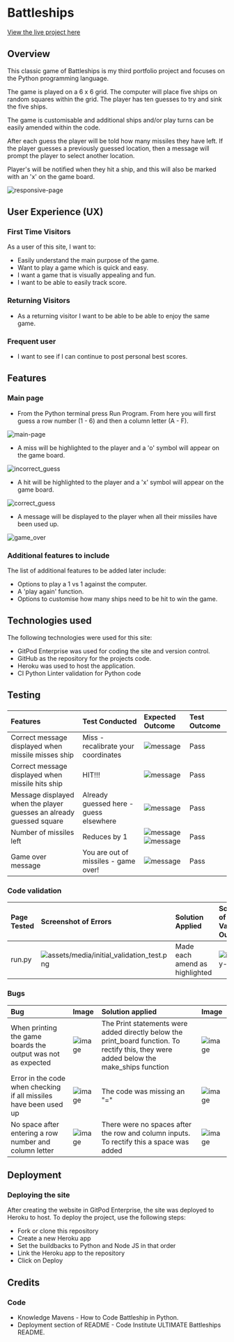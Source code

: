 
# Battleships

[View the live project here](https://my-battleship-game-86778a82a963.herokuapp.com/)

## Overview
This classic game of Battleships is my third portfolio project and focuses on the Python programming language. 

The game is played on a 6 x 6 grid. The computer will place five ships on random squares within the grid. The player has ten guesses to try and sink the five ships. 

The game is customisable and additional ships and/or play turns can be easily amended within the code. 

After each guess the player will be told how many missiles they have left. If the player guesses a previously guessed location, then a message will prompt the player to select another location.

Player's will be notified when they hit a ship, and this will also be marked with an 'x' on the game board. 

![responsive-page](assets/media/responsive_image.png)

## User Experience (UX) 

### First Time Visitors
As a user of this site, I want to: 

* Easily understand the main purpose of the game.
* Want to play a game which is quick and easy.
* I want a game that is visually appealing and fun.
* I want to be able to easily track score.

### Returning Visitors
* As a returning visitor I want to be able to be able to enjoy the same game.

### Frequent user
* I want to see if I can continue to post personal best scores.

## Features

### Main page 

* From the Python terminal press Run Program. From here you will first guess a row number (1 - 6) and then a column letter (A - F).

![main-page](assets/media/homescreen.png)

* A miss will be highlighted to the player and a 'o' symbol will appear on the game board.

![incorrect_guess](assets/media/game_screen_after_incorrect.png)

* A hit will be highlighted to the player and a 'x' symbol will appear on the game board. 

![correct_guess](assets/media/correct_guess.png)

* A message will be displayed to the player when all their missiles have been used up.

![game_over](assets/media/game_over.png)

### Additional features to include 
The list of additional features to be added later include:

* Options to play a 1 vs 1 against the computer.
* A 'play again' function.
* Options to customise how many ships need to be hit to win the game.

## Technologies used
The following technologies were used for this site:

* GitPod Enterprise was used for coding the site and version control.
* GitHub as the repository for the projects code.
* Heroku was used to host the application.
* CI Python Linter validation for Python code

## Testing

###
|Features|Test Conducted|Expected Outcome|Test Outcome|
|:----|:----|:----|:----|
|Correct message displayed when missile misses ship|Miss - recalibrate your coordinates|![message](assets/media/miss_message.png)|Pass|
|Correct message displayed when missile hits ship|HIT!!!|![message](assets/media/hit_message.png)|Pass|
|Message displayed when the player guesses an already guessed square|Already guessed here - guess elsewhere|![message](assets/media/already_guessed_message.png)|Pass|
|Number of missiles left|Reduces by 1|![message](assets/media/missiles_left_3.png)![message](assets/media/missiles_left_2.png)|Pass|
|Game over message|You are out of missiles - game over!|![message](assets/media/game_over.png)|Pass|

### Code validation
|Page Tested|Screenshot of Errors|Solution Applied|Screenshot of Clear Validator Output|Test Outcome|
|:----|:----|:----|:----|:----|
|run.py|![assets/media/initial_validation_test.png](assets/media/initial_validation_test.png)|Made each amend as highlighted|![index.run.py-retest](assets/media/python_code_re-validation_test.png)|Pass|

### Bugs
|Bug|Image|Solution applied|Image|
|:----|:----|:----|:----|
|When printing the game boards the output was not as expected|![image](assets/media/game_board_error.png)|The Print statements were added directly below the print_board function. To rectify this, they were added below the make_ships function|![image](assets/media/game_board_fix.png)|
|Error in the code when checking if all missiles have been used up|![image](assets/media/missile_error_message.png)|The code was missing an "="|![image](assets/media/missile_error_message_fix.png)|
|No space after entering a row number and column letter|![image](assets/media/row_and_column_error.png)|There were no spaces after the row and column inputs. To rectify this a space was added|![image](assets/media/row_and_column_fix.png)|

## Deployment 
### Deploying the site
After creating the website in GitPod Enterprise, the site was deployed to Heroku to host. To deploy the project, use the following steps:
* Fork or clone this repository
* Create a new Heroku app
* Set the buildbacks to Python and Node JS in that order
* Link the Heroku app to the repository
* Click on Deploy

## Credits

### Code
* Knowledge Mavens - How to Code Battleship in Python. 
* Deployment section of README - Code Institute ULTIMATE Battleships README.














 
